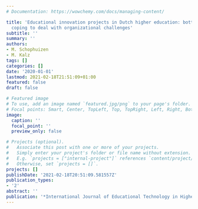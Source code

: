 ```yaml
---
# Documentation: https://wowchemy.com/docs/managing-content/

title: 'Educational innovation projects in Dutch higher education: bottom-up contextual
  coping to deal with organizational challenges'
subtitle: ''
summary: ''
authors:
- M. Schophuizen
- M. Kalz
tags: []
categories: []
date: '2020-01-01'
lastmod: 2021-02-18T21:51:09+01:00
featured: false
draft: false

# Featured image
# To use, add an image named `featured.jpg/png` to your page's folder.
# Focal points: Smart, Center, TopLeft, Top, TopRight, Left, Right, BottomLeft, Bottom, BottomRight.
image:
  caption: ''
  focal_point: ''
  preview_only: false

# Projects (optional).
#   Associate this post with one or more of your projects.
#   Simply enter your project's folder or file name without extension.
#   E.g. `projects = ["internal-project"]` references `content/project/deep-learning/index.md`.
#   Otherwise, set `projects = []`.
projects: []
publishDate: '2021-02-18T20:51:09.581557Z'
publication_types:
- '2'
abstract: ''
publication: '*International Journal of Educational Technology in Higher Education*'
---
```

